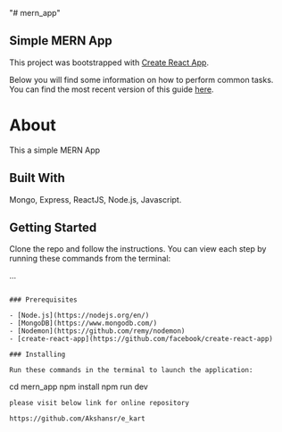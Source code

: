 "# mern_app" 
## Simple MERN App
This project was bootstrapped with [Create React App](https://github.com/facebookincubator/create-react-app).

Below you will find some information on how to perform common tasks.<br>
You can find the most recent version of this guide [here](https://github.com/facebookincubator/create-react-app/blob/master/packages/react-scripts/template/README.md).

# About
This a simple MERN App

## Built With

Mongo, Express, ReactJS, Node.js, Javascript. 

## Getting Started

Clone the repo and follow the instructions.  You can view each step by running these commands from the terminal:


...
```

### Prerequisites

- [Node.js](https://nodejs.org/en/)
- [MongoDB](https://www.mongodb.com/)
- [Nodemon](https://github.com/remy/nodemon)
- [create-react-app](https://github.com/facebook/create-react-app)

### Installing

Run these commands in the terminal to launch the application:

```
cd mern_app
npm install
npm run dev
```
please visit below link for online repository

https://github.com/Akshansr/e_kart


